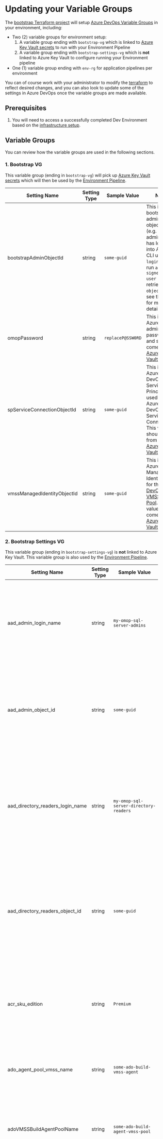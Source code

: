 # Updating your Variable Groups

The [bootstrap Terraform project](/infra/terraform/bootstrap/README.md/#setup-azure-devops) will setup [Azure DevOps Variable Groups](https://docs.microsoft.com/en-us/azure/devops/pipelines/library/variable-groups?msclkid=ae56333ca94a11ec876141a976a04b73&view=azure-devops&tabs=yaml) in your environment, including:

* Two (2) variable groups for environment setup:
    1. A variable group ending with `bootstrap-vg` which is linked to [Azure Key Vault secrets](https://docs.microsoft.com/en-us/azure/devops/pipelines/library/variable-groups?view=azure-devops&tabs=yaml#link-secrets-from-an-azure-key-vault) to run with your Environment Pipeline
    2. A variable group ending with `bootstrap-settings-vg` which is **not** linked to Azure Key Vault to configure running your Environment pipeline
* One (1) variable group ending with `env-rg` for application pipelines per environment

You can of course work with your administrator to modify the [terraform](/infra/terraform/bootstrap/main.tf) to reflect desired changes, and you can also look to update some of the settings in Azure DevOps once the variable groups are made available.

## Prerequisites

1. You will need to access a successfully completed Dev Environment based on the [infrastructure setup](/infra/README.md).

## Variable Groups

You can review how the variable groups are used in the following sections.

### 1. Bootstrap VG

This variable group (ending in `bootstrap-vg`) will pick up [Azure Key Vault secrets](https://docs.microsoft.com/en-us/azure/devops/pipelines/library/variable-groups?view=azure-devops&tabs=yaml#link-secrets-from-an-azure-key-vault) which will then be used by the [Environment Pipeline](/pipelines/README.md/#environment-pipeline).

| Setting Name | Setting Type | Sample Value | Notes |
|--|--|--|--|
| bootstrapAdminObjectId | string | `some-guid` | This is the bootstrap admin object_id (e.g. the administrator has logged into Azure CLI using `az login` and can run `az ad signed-in-user show` to retrieve their `object_id`, see the [docs](https://docs.microsoft.com/en-us/cli/azure/ad/signed-in-user?msclkid=079fdfb0a97711ec81390314e3967d78&view=azure-cli-latest) for more details). |
| omopPassword | string | `replaceP@SSW0RD` | This is the Azure SQL administrative password, and should come from an [Azure Key Vault Secret](https://docs.microsoft.com/en-us/azure/key-vault/secrets/about-secrets?msclkid=887f3060a97711ecac7382204b3ea023). |
| spServiceConnectionObjectId | string | `some-guid` | This is the Azure DevOps Service Principal used for the Azure DevOps Service Connection.  This value should come from an [Azure Key Vault Secret](https://docs.microsoft.com/en-us/azure/key-vault/secrets/about-secrets?msclkid=887f3060a97711ecac7382204b3ea023).  |
| vmssManagedIdentityObjectId | string | `some-guid` | This is the Azure VMSS Managed Identity used for the [Azure DevOps VMSS Agent Pool](/infra/terraform/bootstrap/README.md/#setup-azure-devops).  This value should come from an [Azure Key Vault Secret](https://docs.microsoft.com/en-us/azure/key-vault/secrets/about-secrets?msclkid=887f3060a97711ecac7382204b3ea023).  |

### 2. Bootstrap Settings VG

This variable group (ending in `bootstrap-settings-vg`) is **not** linked to Azure Key Vault.  This variable group is also used by the [Environment Pipeline](/pipelines/README.md/#environment-pipeline).

| Setting Name | Setting Type | Sample Value | Notes |
|--|--|--|--|
| aad_admin_login_name | string | `my-omop-sql-server-admins` | This is the Azure AD Group name that will be added as an [Azure SQL Server AD Administrator](https://docs.microsoft.com/en-us/azure/azure-sql/database/authentication-aad-configure?msclkid=79f8d6b2a97811ec80227a313d713490&tabs=azure-powershell).  This Azure AD group should be provisioned by your administrator. |
| aad_admin_object_id | string | `some-guid` | This is the Azure AD Group Object Id that will be added as an [Azure SQL Server AD Administrator](https://docs.microsoft.com/en-us/azure/azure-sql/database/authentication-aad-configure?msclkid=79f8d6b2a97811ec80227a313d713490&tabs=azure-powershell).  This Azure AD group should be provisioned by your administrator. |
| aad_directory_readers_login_name | string | `my-omop-sql-server-directory-readers` | This is the Azure AD Group name that will be assigned [Directory Reader for your Azure SQL Server Managed Identity](https://docs.microsoft.com/en-us/azure/azure-sql/database/authentication-aad-directory-readers-role-tutorial#add-azure-sql-managed-identity-to-the-group).  This Azure AD group should be provisioned by your administrator. |
| aad_directory_readers_object_id | string | `some-guid` | This is the Azure AD Group Object Id that will be assigned [Directory Reader for your Azure SQL Server Managed Identity](https://docs.microsoft.com/en-us/azure/azure-sql/database/authentication-aad-directory-readers-role-tutorial#add-azure-sql-managed-identity-to-the-group).  This Azure AD group should be provisioned by your administrator. |
| acr_sku_edition | string | `Premium` | This is the SKU for your [Azure Container Registry](https://docs.microsoft.com/en-us/azure/container-registry/container-registry-skus?msclkid=a5537ec1aa1111eca1ac128561448abb) in your [Environment](/infra/terraform/omop/README.md).  The default is `Premium` as this SKU supports networking rules. |
| ado_agent_pool_vmss_name | string | `some-ado-build-vmss-agent` | This is the name of your [Azure VMSS](https://docs.microsoft.com/en-us/azure/devops/pipelines/agents/scale-set-agents?view=azure-devops) used for Azure DevOps, see the notes for [more details](#adoagentpoolvmssname) |
| adoVMSSBuildAgentPoolName | string | `some-ado-build-agent-vmss-pool` | This is the name of the Azure Virtual Machine Scale Set used for the Azure DevOps Agent Pool, see [where to find it](#adovmssbuildagentpoolname). |
| asp_kind_edition | string | `Linux` | This is the Operating System for your [Azure App Service Plan](https://docs.microsoft.com/en-us/azure/app-service/overview-hosting-plans) in your [Environment](/infra/terraform/omop/README.md), and the default is `Linux` to host the [broadsea-webtools container](/apps/broadsea-webtools/README.md). |
| asp_sku_tier | string | `PremiumV2` |  This is the tier for your [Azure App Service Plan](https://docs.microsoft.com/en-us/azure/app-service/overview-hosting-plans) in your [Environment](/infra/terraform/omop/README.md), and the default is `PremiumV2`. |
| asp_sku_size | string | `P2V2` | This is the size for your [Azure App Service Plan](https://docs.microsoft.com/en-us/azure/app-service/overview-hosting-plans) in your [Environment](/infra/terraform/omop/README.md), and the default is `P2V2`. |
| azure_service_connection_name | string | `sp-omop-service-connection` | This is the name of your [Azure DevOps Service Connection](https://docs.microsoft.com/en-us/azure/devops/pipelines/library/service-endpoints?view=azure-devops&tabs=yaml) for your Azure DevOps project. |
| cdr_vocab_container_name | string | `vocabularies` | The name of the blob container in the CDR storage account that will be used for vocabulary file uploads for your [Environment](/infra/terraform/omop/README.md).  The default is `vocabularies`. |
| environment | string | `dev` | This is the designated environment (from your [bootstrap Terraform project](/infra/terraform/bootstrap/README.md/#step-1-update-terraformtfvars)), see the notes for [more details](#environment). |
| location | string | `westus3` | This is the location for the bootstrap resource group for your TF environment and will be used for your [Environment](/infra/terraform/omop/README.md).  The default is `westus3`. |
| omop_db_size | string | `100` | This is the size in Gb for your [Azure SQL Server](https://docs.microsoft.com/en-us/azure/azure-sql/database/resource-limits-vcore-single-databases) in your [Environment](/infra/terraform/omop/README.md). |
| omop_db_sku | string | `GP_Gen5_2` | This is the SKU for your [Azure SQL Server](https://docs.microsoft.com/en-us/azure/azure-sql/database/resource-limits-vcore-single-databases) in your [Environment](/infra/terraform/omop/README.md). |
| prefix | string | `sharing` | This is the prefix for your environment (from your [bootstrap Terraform project](/infra/terraform/bootstrap/README.md/#step-1-update-terraformtfvars)), see the notes for [more details](#prefix). |
| tf_approval_environment | string | `omop-tf-apply-environment` | This is the name of your `terraform apply` [Azure DevOps Environment](https://docs.microsoft.com/en-us/azure/devops/pipelines/process/environments?view=azure-devops) for your Azure DevOps project. |
| tf_plan_environment | string | `omop-tf-apply-environment` | This is the name of your `terraform plan` [Azure DevOps Environment](https://docs.microsoft.com/en-us/azure/devops/pipelines/process/environments?view=azure-devops) for your Azure DevOps project. |
| tf_state_filename | string | `terraform.tfstate` | This is the name of your [Terraform State file in Azure Storage](https://docs.microsoft.com/en-us/azure/developer/terraform/store-state-in-azure-storage?tabs=azure-cli). |
| tf_storage_account_name | string | `sometfstatesa` | This is the name of your Azure Storage account which has your [Terraform State file](https://docs.microsoft.com/en-us/azure/developer/terraform/store-state-in-azure-storage?tabs=azure-cli). |
| tf_storage_container_name | string | `some-statefile-container` | This is the container name in your Azure Storage account which has your [Terraform State file](https://docs.microsoft.com/en-us/azure/developer/terraform/store-state-in-azure-storage?tabs=azure-cli). |
| tf_storage_region | string | `westus3` | This is the region for your Azure Storage account which has your [Terraform State file](https://docs.microsoft.com/en-us/azure/developer/terraform/store-state-in-azure-storage?tabs=azure-cli). |
| tf_storage_resource_group | string | `some-ado-bootstrap-omop-rg` | This is the [bootstrap resource group](/infra/terraform/bootstrap/README.md/#setup-azure-bootstrap-resource-group) name for your Azure Storage account which has your [Terraform State file](https://docs.microsoft.com/en-us/azure/developer/terraform/store-state-in-azure-storage?tabs=azure-cli). |

### 3. Environment VG

The following variables are included through the [bootstrap Terraform project](/infra/terraform/bootstrap/README.md/#setup-azure-devops) which should be used by your pipelines (e.g. [vocabulary build pipeline](/pipelines/README.md/#vocabulary-build-pipeline), [vocabulary release pipeline](/pipelines/README.md/#vocabulary-release-pipeline), [broadsea build pipeline](/pipelines/README.md/#broadsea-build-pipeline), and [broadsea release pipeline](/pipelines/README.md/#broadsea-release-pipeline)).

| Setting Name | Setting Type | Sample Value | Notes |
|--|--|--|--|
| adoAgentPoolVMSSName | string | `some-ado-build-agent-vmss` | This is the name of the Azure Virtual Machine Scale Set used for the Azure DevOps Agent Pool, see [where to find it](#adoagentpoolvmssname). |
| adoAgentPoolWindowsVMSSName | string | `some-ado-build-agent-windows-vmss` | This is the name of the Azure Windows Virtual Machine Scale Set used for the Azure DevOps Agent Pool, see [where to find it](#adoagentpoolwindowsvmssname). |
| adoVMSSBuildAgentPoolName | string | `some-ado-build-agent-vmss-pool` | This is the name of the Azure Virtual Machine Scale Set used for the Azure DevOps Agent Pool, see [where to find it](#adovmssbuildagentpoolname). |
| adoWindowsVMSSBuildAgentPoolName | string | `some-ado-build-agent-windows-vmss-pool` | This is the name of the Azure Windows Virtual Machine Scale Set used for the Azure DevOps Agent Pool, see [where to find it](#adowindowsvmssbuildagentpoolname). |
| appSvcName | string | `my-app-service` | This is the name of the Azure App Service for Broadsea, see [where to find it](#appsvcname). |
| appSvcRg | string | `my-rg-CI` | This is the Resource Group name which hosts the Azure App Service, see [where to find it](#appsvcrg). |
| broadseaBuildPipelineName | string | `Broadsea Build Pipeline` | This is the default name for the [Broadsea Build Pipeline](/pipelines/README.md/#broadsea-build-pipeline) after you import the pipeline with the [bootstrap Terraform project](/infra/terraform/bootstrap/README.md/#setup-azure-devops). |
| broadseaReleasePipelineName | string | `Broadsea Release Pipeline` | This is the default name for the [Broadsea Release Pipeline](/pipelines/README.md/#broadsea-release-pipeline) after you import the pipeline with the [bootstrap Terraform project](/infra/terraform/bootstrap/README.md/#setup-azure-devops). |
| cdmSchema | string | `dbo` | This is the CDM schema used.  For more details you can [check the notes](#cdmschema). |
| cdmVersion | string | `5.3.1` | This is the CDM Version used.  For more details you can [check the notes](#cdmversion).|
| containerRegistry | string | `my-container-registry` | This is the Azure Container Registry Name, see [where to find it](#containerregistry). |
| dSVocabularyBlobStorageName | string | `DSVocabularyBlobStorage` | Set to `DSVocabularyBlobStorage` which should match the name of the external data source mapped in Azure SQL.  If the name of the external data source is different, use the appropriate value.  See [where to find it](#dsvocabularyblobstoragename) |
| environment | string | `dev` | This is the designated environment (from your [bootstrap Terraform project](/infra/terraform/bootstrap/README.md/#step-1-update-terraformtfvars)), see the notes for [more details](#environment). |
| prefix | string | `sharing` | This is the prefix for your environment (from your [bootstrap Terraform project](/infra/terraform/bootstrap/README.md/#step-1-update-terraformtfvars)), see the notes for [more details](#prefix). |
| resultsSchema | string | `webapi` | This is the webapi schema used.  For more details you can [check the notes](#resultsschema). |
| serviceConnection | string | `my-service-connection` | This is the name of the Azure DevOps Service Connection to the Azure Subscription, see the notes for [more details](#serviceconnection). |
| sqlServerDbName | string | `my-sql-server-db` | This is the name of the Azure SQL Server DB, see [where to find it](#sqlserverdbname). |
| sqlServerName | string | `my-sql-server` | This is the logical Azure SQL Server Name, see [where to find it](#sqlservername). |
| storageAccount | string | `sharingdevomopsa` | Set to `sharingdevomopsa` which should match the name of the storage account used by the [dSVocabularyBlobStorageName](#dsvocabularyblobstoragename) in Azure SQL.  See [where to find it](#storageaccount) |
| syntheaSchema | string | `synthea` | This is the synthea schema used.  For more details you can [check the notes](#syntheaschema). |
| syntheaVersion | string | `2.7.0` | This is the synthea version used.  For more details you can [check the notes](#syntheaversion). |
| vocabSchema | string | `dbo` | This is the vocab schema used.  For more details you can [check the notes](#vocabschema). |
| vocabulariesContainerPath | string | `vocabularies/19-AUG-2021` | This is path in the Azure Storage account where the vocabularies to load can be found, see [where to find it](#vocabulariescontainerpath).  For example, if the vocabulary file `CONCEPT.csv` is stored under `vocabularies/19-AUG-2021/CONCEPT.csv` then you would want to use `vocabularies/19-AUG-2021` as the value.  Further note that the file names and file paths are case sensitive. |
| vocabularyBuildPipelineId | string | `21` | This is the Azure DevOps Build definition id for your [vocabulary build pipeline](/pipelines/README.md/#vocabulary-build-pipeline) after it is imported through the [bootstrap Terraform project](/infra/terraform/bootstrap/README.md/#setup-azure-devops). |
| vocabularyBuildPipelineName | string | `Vocabulary Build Pipeline` | This is the Azure DevOps Build Pipeline name for your [vocabulary build pipeline](/pipelines/README.md/#vocabulary-build-pipeline) after it is imported through the [bootstrap Terraform project](/infra/terraform/bootstrap/README.md/#setup-azure-devops).  The default is `Vocabulary Build Pipeline` |
| vocabularyReleasePipelineName | string | `Vocabulary Release Pipeline` | This is the Azure DevOps Build Pipeline name for your [vocabulary release pipeline](/pipelines/README.md/#vocabulary-release-pipeline) after it is imported through the [bootstrap Terraform project](/infra/terraform/bootstrap/README.md/#setup-azure-devops).  The default is `Vocabulary Release Pipeline` |
| vocabularyVersion | string | `19-AUG-2021` | This is the vocabulary version path in the Azure Storage account container where the vocabularies to load can be found, see [where to find it](#vocabularyversion).  For example, if the vocabulary file `CONCEPT.csv` is stored under `vocabularies/19-AUG-2021/CONCEPT.csv` then you would want to use `19-AUG-2021` as the value.  Further note that the file names and file paths are case sensitive. |
| webapiSources | string | https://my-app-service.azurewebsites.net/WebAPI/source | This is the endpoint for working with WebAPI, see [where to find it](#webapisources). |

## Details for the Variable Values

These are notes on where to find the values to supply to your variable groups to reflect your environment settings.

### adoAgentPoolVMSSName

> Also known as `ado_agent_pool_vmss_name` for your [environment pipeline](/pipelines/README.md/#environment-pipeline).

1. Check your Azure DevOps project settings and navigate to your Azure DevOps Agent pools which is using your [Azure VMSS](https://docs.microsoft.com/en-us/azure/devops/pipelines/agents/scale-set-agents?view=azure-devops)

![Azure Devops Agent Pool VMSS Name](/docs/media/azure_devops_agent_pool_vmss_name.png)

### adoAgentPoolWindowsVMSSName

1. Check your Azure DevOps project settings and navigate to your Azure DevOps Agent pools which is using your [Azure VMSS](https://docs.microsoft.com/en-us/azure/devops/pipelines/agents/scale-set-agents?view=azure-devops)

![Azure Devops Agent Pool Windows VMSS Name](/docs/media/azure_devops_agent_pool_vmss_name.png)

### adoVMSSBuildAgentPoolName

1. Check your Azure DevOps project settings and navigate to your Azure DevOps Agent pools which is using your [Azure VMSS](https://docs.microsoft.com/en-us/azure/devops/pipelines/agents/scale-set-agents?view=azure-devops)

![Azure Devops VMSS Agent Pool Name](/docs/media/azure_devops_vmss_agent_pool_name.png)

### adoWindowsVMSSBuildAgentPoolName

1. Check your Azure DevOps project settings and navigate to your Azure DevOps Agent pools which is using your [Azure Windows VMSS](https://docs.microsoft.com/en-us/azure/devops/pipelines/agents/scale-set-agents?view=azure-devops)

![Azure Devops VMSS Agent Pool Name](/docs/media/azure_devops_vmss_agent_pool_name.png)

### appSvcName

1. You can check your Resource Group and get the name of your Azure App Service for your environment.
    * You can also filter the resources and search for `app service`

![Azure App Service Name](/docs/media/azure_app_service_name.png)

### appSvcRg

1. You can check your Resource Group which contains your Azure App Service for your environment.

![Azure App Service RG Name](/docs/media/azure_app_service_rg_name.png)

### cdmSchema

1. `cdmSchema` should be set to `dbo` as a default value.  If the CDM is populated in a different schema in Azure SQL you should update the value to the new schema name.

### cdmVersion

1. `cdmVersion` should be set to `5.3.1` as a default value.  This value reflects the [CDM 5.3.1](https://github.com/OHDSI/CommonDataModel/blob/v5.3.1/Sql%20Server/OMOP%20CDM%20sql%20server%20ddl.txt) schema populated in Azure SQL.

### containerRegistry

1. You can check your Resource Group and get the name of your Azure Container Registry for your environment.
    * You can also filter the resources and search for `container registry`:

![Azure Container registry name](/docs/media/azure_container_registry_name.png)

### dSVocabularyBlobStorageName

1. Connect to Azure SQL in your environment
    * Confirm that you have set up your data source in Azure SQL, which should be covered through the prior step to [create your MI credential and setup your data source](/sql/README.md/#vocabulary-notes)

2. This value should correspond with your [Post_TF_Deploy script](/sql/scripts/Post_TF_Deploy.sql) used by the [Vocabulary Build Pipeline](/pipelines/README.md/#vocabulary-build-pipeline) and the [Vocabulary Release Pipeline](/pipelines/README.md/#vocabulary-release-pipeline):

```sql
    -- The name of the Data source is DSVocabularyBlobStorage
    CREATE EXTERNAL DATA SOURCE DSVocabularyBlobStorage
    ...
```

### environment

1. This is a designation that you will set in your [bootstrap Terraform project](/infra/terraform/bootstrap/README.md/#step-1-update-terraformtfvars) which can indicate the environment as part of the naming convention for your OHDSI on Azure resources.  For example, your OMOP resource group could be named `sharing-dev-omop-rg` if your [prefix](#prefix) is `sharing` and your `environment` is `dev`.

### prefix

1. This is a designation that you will set in your [bootstrap Terraform project](/infra/terraform/bootstrap/README.md/#step-1-update-terraformtfvars) which can indicate the prefix as part of the naming convention for your OHDSI on Azure resources.  For example, your OMOP resource group could be named `sharing-dev-omop-rg` if your `prefix` is `sharing` and your [environment](#environment) is `dev`.

### resultsSchema

1. `resultsSchema` should be set to `webApi` as a default value.  Having a separate schema for the `webApi` objects in Azure SQL is advisable.

### serviceConnection

1. Check your Azure DevOps project settings and navigate to the service connections
    * If you have rights to view your service connection, you should find one which matches with your environment, e.g. `my-service-connection`.

![Service Connection Name](/docs/media/azure_devops_service_connection_name.png)

### sqlServerDbName

1. You can check your Resource Group and get the name of your Azure SQL Server DB for your environment.
    * You can also filter the resources and search for `SQL DB`:

![Azure SQL Server DB Name](/docs/media/azure_sql_server_db_name.png)

### sqlServerName

1. You can check your Resource Group and get the name of your Azure SQL Server for your environment.
    * You can also filter the resources and search for `SQL Server`:

![Azure SQL Server Name](/docs/media/azure_sql_server_name.png)

### storageAccount

1. Connect to your RG in the Azure Portal
    * Check for the storage account which holds your vocabulary

![Vocabulary Azure Storage Account Name](/docs/media/azure_storage_account_name.png)

### syntheaSchema

1. `syntheaSchema` should be set to `synthea` as a default value.  Having a separate schema for the `synthea` objects in Azure SQL is advisable.
a.  This is also used as part of the [Broadsea Release Pipelines](/pipelines/README.md/#broadsea-release-pipeline) to generate the synthea-based population in Azure SQL.

### syntheaVersion

1. `syntheaVersion` should be set to `2.7.0` as a default value.  See [Synthea documentation](https://github.com/OHDSI/ETL-Synthea#step-by-step-example).

### vocabSchema

1. `vocabSchema` should be set to `dbo` as a default value.  If the vocabulary is populated in a different schema in Azure SQL you should update the value to the new schema name.

### vocabulariesContainerPath

1. Open your Azure Storage account in your environment using [Azure Storage Explorer](https://azure.microsoft.com/en-us/features/storage-explorer/)
    * Check the storage account `vocabularies` container for your corresponding vocabulary.
    * In this example the vocabulary file `CONCEPT.csv` is stored under `vocabularies/19-AUG-2021/CONCEPT.csv`, so the value you should use is `vocabularies/19-AUG-2021` which includes the [vocabularyVersion](#vocabularyVersion).
![image.png](/docs/media/vocabulary_container_path.png)

> Note that the file names and file paths are case sensitive.

### vocabularyVersion

1. Open your Azure Storage account in your environment using [Azure Storage Explorer](https://azure.microsoft.com/en-us/features/storage-explorer/)
    * Check the storage account `vocabularies` container for your corresponding vocabulary.
    * In this example the vocabulary file `CONCEPT.csv` is stored under `vocabularies/19-AUG-2021/CONCEPT.csv`, so the value you should use is `19-AUG-2021`.
![Vocabulary Version](/docs/media/vocabulary_storage_account.png)

> Note that the file names and file paths are case sensitive.

### webapiSources

1. This is derived from your [appSvcName](#appsvcname)
    * You will need to replace the value `replace-me` in `https://<replace-me>.azurewebsites.net/WebAPI/source` with your [appSvcName](#appsvcname)

![Azure App Service URL](/docs/media/azure_app_service_url.png)
